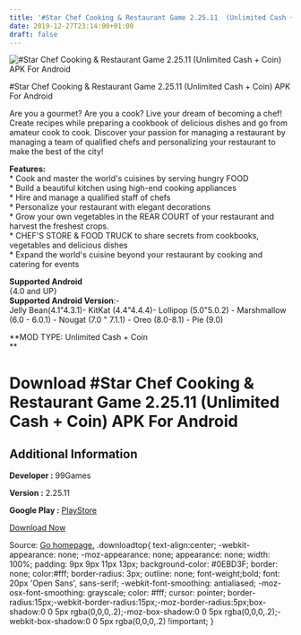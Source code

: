 ```yaml
---
title: '#Star Chef Cooking & Restaurant Game 2.25.11  (Unlimited Cash + Coin) APK For Android'
date: 2019-12-27T23:14:00+01:00
draft: false
---
```


![#Star Chef Cooking & Restaurant Game 2.25.11  (Unlimited Cash + Coin) APK For Android](https://i0.wp.com/apkhome.net/wp-content/uploads/2019/11/Star-Chef-Cooking-Restaurant-Game-2.25.11--Unlimited-Cash-Coin.png "#Star Chef Cooking & Restaurant Game 2.25.11  (Unlimited Cash + Coin) APK For Android")

  

#Star Chef Cooking & Restaurant Game 2.25.11  (Unlimited Cash + Coin) APK For Android

Are you a gourmet? Are you a cook? Live your dream of becoming a chef! Create recipes while preparing a cookbook of delicious dishes and go from amateur cook to cook. Discover your passion for managing a restaurant by managing a team of qualified chefs and personalizing your restaurant to make the best of the city!

**Features:**  
\* Cook and master the world's cuisines by serving hungry FOOD  
\* Build a beautiful kitchen using high-end cooking appliances  
\* Hire and manage a qualified staff of chefs  
\* Personalize your restaurant with elegant decorations  
\* Grow your own vegetables in the REAR COURT of your restaurant and harvest the freshest crops.  
\* CHEF'S STORE & FOOD TRUCK to share secrets from cookbooks, vegetables and delicious dishes  
\* Expand the world's cuisine beyond your restaurant by cooking and catering for events

**Supported Android**  
{4.0 and UP}  
**Supported Android Version**:-  
Jelly Bean(4.1"4.3.1)- KitKat (4.4"4.4.4)- Lollipop (5.0"5.0.2) - Marshmallow (6.0 - 6.0.1) - Nougat (7.0 " 7.1.1) - Oreo (8.0-8.1) - Pie (9.0)

**MOD TYPE: Unlimited Cash + Coin  
**

Download #Star Chef Cooking & Restaurant Game 2.25.11  (Unlimited Cash + Coin) APK For Android
==================================================================================================

Additional Information
----------------------

**Developer :** 99Games

**Version :** 2.25.11

**Google Play :** [PlayStore](https://play.google.com/store/apps/details?id=com.NNGames.starchef_android)

  

[Download Now](https://store4app.co/post/star-chef-cooking-amp-restaurant-game-2-25-11-od-unlimited-cash-coin-apk-for-android_1574108517)

  
Source: [Go homepage.](https://store4app.co/post/star-chef-cooking-amp-restaurant-game-2-25-11-od-unlimited-cash-coin-apk-for-android_1574108517) .downloadtop{ text-align:center; -webkit-appearance: none; -moz-appearance: none; appearance: none; width: 100%; padding: 9px 9px 11px 13px; background-color: #0EBD3F; border: none; color:#fff; border-radius: 3px; outline: none; font-weight;bold; font: 20px 'Open Sans', sans-serif; -webkit-font-smoothing: antialiased; -moz-osx-font-smoothing: grayscale; color: #fff; cursor: pointer; border-radius:15px;-webkit-border-radius:15px;-moz-border-radius:5px;box-shadow:0 0 5px rgba(0,0,0,.2);-moz-box-shadow:0 0 5px rgba(0,0,0,.2);-webkit-box-shadow:0 0 5px rgba(0,0,0,.2) !important; }